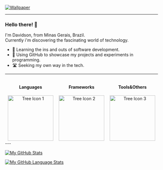[![Wallpaper](https://ibb.co/hK97WBg)]()

---

<h3>Hello there! 👋</h3>

<p>I'm Davidson, from Minas Gerais, Brazil.<br>
Currently i'm discovering the fascinating world of technology.</p>

- 🧠 Learning the ins and outs of software development.
- 🧪 Using GitHub to showcase my projects and experiments in programming.
- 🛣️ Seeking my own way in the tech.

---
<div style="display: flex; justify-content: center">
    <div style="text-align: center; flex: 1;">
        <h4>Languages</h4>
        <a href="https://skillicons.dev">
            <img src="https://skillicons.dev/icons?i=ts,js,css,html,cs,java&perline=3" alt="Tree Icon 1" style="width: 150px;" align="center">
        </a>
    </div>
    <div style="text-align: center; flex: 1;">
        <h4>Frameworks</h4>
        <a href="https://skillicons.dev">
            <img src="https://skillicons.dev/icons?i=react,bootstrap,tailwind,dotnet&perline=3" alt="Tree Icon 2" style="width: 150px;" align="center">
        </a>    
    </div>
    <div style="text-align: center; flex: 1;">
        <h4>Tools&Others</h4>
        <a href="https://skillicons.dev">
            <img src="https://skillicons.dev/icons?i=figma,github,docker,eclipse,latex,discord&perline=3" alt="Tree Icon 3" style="width: 150px;" align="center">
        </a>
    </div>  
</div>
---

[![My GitHub Stats](https://github-readme-stats.vercel.app/api/?username=RockyPHER&count_private=true&theme=tokyonight&showicons=true)]()

[![My GitHub Language Stats](https://github-readme-stats.vercel.app/api/top-langs/?username=RockyPHER&langs_count=5&theme=tokyonight)]()